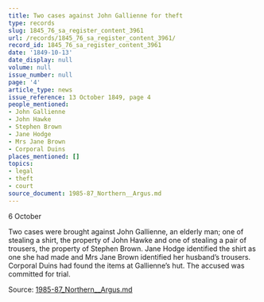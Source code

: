 ```yaml
---
title: Two cases against John Gallienne for theft
type: records
slug: 1845_76_sa_register_content_3961
url: /records/1845_76_sa_register_content_3961/
record_id: 1845_76_sa_register_content_3961
date: '1849-10-13'
date_display: null
volume: null
issue_number: null
page: '4'
article_type: news
issue_reference: 13 October 1849, page 4
people_mentioned:
- John Gallienne
- John Hawke
- Stephen Brown
- Jane Hodge
- Mrs Jane Brown
- Corporal Duins
places_mentioned: []
topics:
- legal
- theft
- court
source_document: 1985-87_Northern__Argus.md
---
```


6 October

Two cases were brought against John Gallienne, an elderly man; one of stealing a shirt, the property of John Hawke and one of stealing a pair of trousers, the property of Stephen Brown.  Jane Hodge identified the shirt as one she had made and Mrs Jane Brown identified her husband’s trousers.  Corporal Duins had found the items at Gallienne’s hut.  The accused was committed for trial.

Source: [1985-87_Northern__Argus.md](/downloads/markdown/1985-87_Northern__Argus.md)
